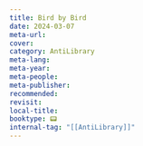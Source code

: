 ```yaml
---
title: Bird by Bird
date: 2024-03-07
meta-url: 
cover: 
category: AntiLibrary
meta-lang: 
meta-year: 
meta-people: 
meta-publisher: 
recommended: 
revisit: 
local-title:
booktype: 📟
internal-tag: "[[AntiLibrary]]"
---
```


